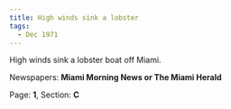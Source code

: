 ```yaml
---  
title: High winds sink a lobster  
tags:  
  - Dec 1971  
---  
```

  
High winds sink a lobster boat off Miami.  
  
Newspapers: **Miami Morning News or The Miami Herald**  
  
Page: **1**, Section: **C** 
